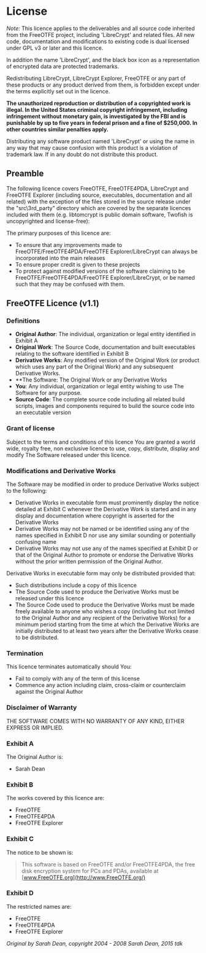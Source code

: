 # License

_Note:_ This licence applies to the deliverables and all source code inherited from the FreeOTFE project, including 'LibreCrypt' and related files. All new code, documentation and modifications to existing code is dual licensed under GPL v3 or later and this licence.

In addition the name 'LibreCrypt', and the black box icon as a representation of encrypted data are protected trademarks. 

Redistributing LibreCrypt, LibreCrypt Explorer, FreeOTFE or any part of these products or any product derived from them, is forbidden except under the terms explicitly set out in the licence.

**The unauthorized reproduction or distribution of a copyrighted work is illegal. In the United States criminal copyright infringement, including infringement without monetary gain, is investigated by the FBI and is punishable by up to five years in federal prison and a fine of $250,000. In other countries similar penalties apply.**

Distributing any software product named 'LibreCrypt' or using the name in any way that may cause confusion with this product is a violation of trademark law.
If in any doubt do not distribute this product.

## Preamble

The following licence covers FreeOTFE, FreeOTFE4PDA, LibreCrypt and FreeOTFE Explorer (including source, executables, documentation and all related) with the exception of the files stored in the source release under the "src\3rd_party" directory which are covered by the separate licences included with them (e.g. libtomcrypt is public domain software, Twofish is uncopyrighted and license-free):

The primary purposes of this licence are:

- To ensure that any improvements made to FreeOTFE/FreeOTFE4PDA/FreeOTFE Explorer/LibreCrypt can always be incorporated into the main releases
- To ensure proper credit is given to these projects
- To protect against modified versions of the software claiming to be FreeOTFE/FreeOTFE4PDA/FreeOTFE Explorer/LibreCrypt, or be named such that they may be confused with them.  

## FreeOTFE Licence (v1.1)

### Definitions  
- **Original Author**: The individual, organization or legal entity identified in Exhibit A  
- **Original Work**: The Source Code, documentation and built executables relating to the software identified in Exhibit B  
- **Derivative Works**: Any modified version of the Original Work (or product which uses any part of the Original Work) and any subsequent Derivative Works.  
- **The Software: The Original Work or any Derivative Works  
- **You**: Any individual, organization or legal entity wishing to use The Software for any purpose.  
- **Source Code**: The complete source code including all related build scripts, images and components required to build the source code into an executable version

### Grant of license

Subject to the terms and conditions of this licence You are granted a world wide, royalty free, non exclusive licence to use, copy, distribute, display and modify The Software released under this licence.

### Modifications and Derivative Works

The Software may be modified in order to produce Derivative Works subject to the following:

- Derivative Works in executable form must prominently display the notice detailed at Exhibit C whenever the Derivative Work is started and in any display and documentation where copyright is asserted for the Derivative Works
- Derivative Works may not be named or be identified using any of the names specified in Exhibit D nor use any similar sounding or potentially confusing name
- Derivative Works may not use any of the names specified at Exhibit D or that of the Original Author to promote or endorse the Derivative Works without the prior written permission of the Original Author.

Derivative Works in executable form may only be distributed provided that:
- Such distributions include a copy of this licence
- The Source Code used to produce the Derivative Works must be released under this licence
- The Source Code used to produce the Derivative Works must be made freely available to anyone who wishes a copy (including but not limited to the Original Author and any recipient of the  Derivative Works) for a minimum period starting from the time at which the Derivative Works are initially distributed to at least two years after the Derivative Works cease to be distributed.

### Termination

This licence terminates automatically should You:
- Fail to comply with any of the term of this license
- Commence any action including claim, cross-claim or counterclaim against the Original Author

### Disclaimer of Warranty

THE SOFTWARE COMES WITH NO WARRANTY OF ANY KIND, EITHER EXPRESS OR IMPLIED.

### Exhibit A

The Original Author is:
- Sarah Dean

### Exhibit B

The works covered by this licence are:
- FreeOTFE 
- FreeOTFE4PDA 
- FreeOTFE Explorer

### Exhibit C

The notice to be shown is:
> This software is based on FreeOTFE and/or FreeOTFE4PDA, the free disk encryption system for PCs and PDAs, available at [www.FreeOTFE.org](http://www.FreeOTFE.org/)

### Exhibit D

The restricted names are:

- FreeOTFE 
- FreeOTFE4PDA
- FreeOTFE Explorer

_Original by Sarah Dean, copyright 2004 - 2008 Sarah Dean, 2015 tdk_

